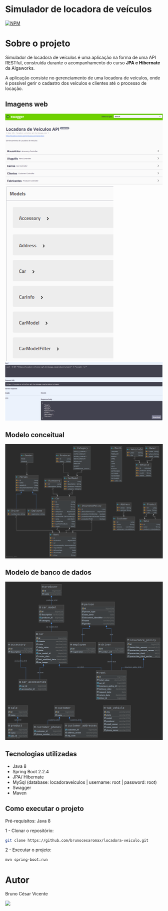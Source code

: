 # Simulador de locadora de veículos
[![NPM](https://img.shields.io/npm/l/express)](https://github.com/brunocesaromax/locadora-veiculo/blob/master/LICENSE)

# Sobre o projeto

Simulador de locadora de veículos é uma aplicação na forma de uma API RESTful, construída durante o acompanhamento do curso __JPA e Hibernate__ da Algaworks.

A aplicação consiste no gerenciamento de uma locadora de veículos, onde é possível gerir o cadastro dos veículos e clientes até o processo de locação.

## Imagens web

![Img 1](https://github.com/brunocesaromax/locadora-veiculo/blob/master/src/main/resources/static/images/img3-web.png)
![Img 2](https://github.com/brunocesaromax/locadora-veiculo/blob/master/src/main/resources/static/images/img2-web.png)
![Img 3](https://github.com/brunocesaromax/locadora-veiculo/blob/master/src/main/resources/static/images/img1-web.png)

## Modelo conceitual

![Modelo conceitual](https://github.com/brunocesaromax/locadora-veiculo/blob/master/src/main/resources/static/images/class-diagram.png)

## Modelo de banco de dados

![Modelo bd](https://github.com/brunocesaromax/locadora-veiculo/blob/master/src/main/resources/static/images/entity-diagram.png)

## Tecnologias utilizadas

- Java 8
- Spring Boot 2.2.4
- JPA/ Hibernate
- MySql (database: locadoraveiculos | username: root  | password: root)
- Swagger
- Maven

## Como executar o projeto

Pré-requisitos: Java 8

  1 - Clonar o repositório: 
  
  ```bash 
  git clone https://github.com/brunocesaromax/locadora-veiculo.git
  ```
  
  2 - Executar o projeto:
  
  
  ```bash 
  mvn spring-boot:run
  ```
  
# Autor

Bruno César Vicente

 <a href="https://www.linkedin.com/in/bruno-cesar-vicente" target="_blank"><img src="https://img.shields.io/badge/-LinkedIn-%230077B5?style=for-the-badge&logo=linkedin&logoColor=white" target="_blank"></a> 

